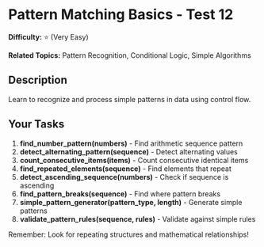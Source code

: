 # Pattern Matching Basics - Test 12

**Difficulty:** ⭐ (Very Easy)

**Related Topics:** Pattern Recognition, Conditional Logic, Simple Algorithms

## Description

Learn to recognize and process simple patterns in data using control flow.

## Your Tasks

1. **find_number_pattern(numbers)** - Find arithmetic sequence pattern
2. **detect_alternating_pattern(sequence)** - Detect alternating values
3. **count_consecutive_items(items)** - Count consecutive identical items
4. **find_repeated_elements(sequence)** - Find elements that repeat
5. **detect_ascending_sequence(numbers)** - Check if sequence is ascending
6. **find_pattern_breaks(sequence)** - Find where pattern breaks
7. **simple_pattern_generator(pattern_type, length)** - Generate simple patterns
8. **validate_pattern_rules(sequence, rules)** - Validate against simple rules

Remember: Look for repeating structures and mathematical relationships!
